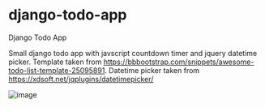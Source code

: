 # django-todo-app
Django Todo App

Small django todo app with javscript countdown timer and jquery datetime picker. 
Template taken from https://bbbootstrap.com/snippets/awesome-todo-list-template-25095891. 
Datetime picker taken from https://xdsoft.net/jqplugins/datetimepicker/

![image](https://user-images.githubusercontent.com/35495995/103483309-9b677e80-4de6-11eb-88ff-d3ea04894b1e.png)
